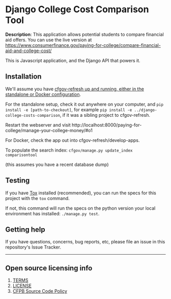 # Django College Cost Comparison Tool

**Description**:  This application allows potential students to compare financial aid offers. You can use the live version at https://www.consumerfinance.gov/paying-for-college/compare-financial-aid-and-college-cost/

This is Javascript application, and the Django API that powers it.

## Installation

We'll assume you have [cfgov-refresh up and running, either in the standalone or Docker configuration](https://cfpb.github.io/cfgov-refresh/installation/).

For the standalone setup, check it out anywhere on your computer, and `pip install -e [path-to-checkout]`,
for example `pip install -e ../django-college-costs-comparison`,
if it was a sibling project to cfgov-refresh.

Restart the webserver and visit
http://localhost:8000/paying-for-college/manage-your-college-money/#o1

For Docker, check the app out into cfgov-refresh/develop-apps.

To populate the search index: `cfgov/manage.py update_index comparisontool`

(this assumes you have a recent database dump)

## Testing

If you have [Tox](https://tox.readthedocs.io/en/latest/) installed (recommended), you can run the specs for this project with the `tox` command.

If not, this command will run the specs on the python version your local environment has installed: `./manage.py test`.

## Getting help

If you have questions, concerns, bug reports, etc, please file an issue in this repository's Issue Tracker.


----

## Open source licensing info
1. [TERMS](TERMS.md)
2. [LICENSE](LICENSE)
3. [CFPB Source Code Policy](https://github.com/cfpb/source-code-policy/)
